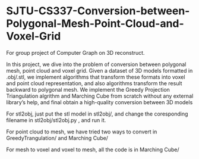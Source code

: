 # SJTU-CS337-Conversion-between-Polygonal-Mesh-Point-Cloud-and-Voxel-Grid
For group project of Computer Graph on 3D reconstruct.

In this project, we dive into the problem of conversion between polygonal mesh, point cloud and voxel grid. Given a dataset
of 3D models formatted in .obj/.stl, we implement algorithms that transform these formats into voxel and point cloud representation, and
also algorithms transform the result backward to polygonal mesh. We implement the Greedy Projection Triangulation algrithm and
Marching Cube from scratch without any external library’s help, and final obtain a high-quality conversion between 3D models

For stl2obj, just put the stl model in stl2obj/, and change the coresponding filename in stl2obj/stl2obj.py , and run it.

For point cloud to mesh, we have tried two ways to convert in GreedyTrangulation/ and Marching Cube/

For mesh to voxel and voxel to mesh, all the code is in  Marching Cube/
